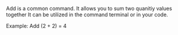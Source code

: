 Add is a common command. It allows you to sum two quanitiy values together
It can be utilized in the command terminal or in your code. 

Example:
Add (2 + 2)
= 4 
